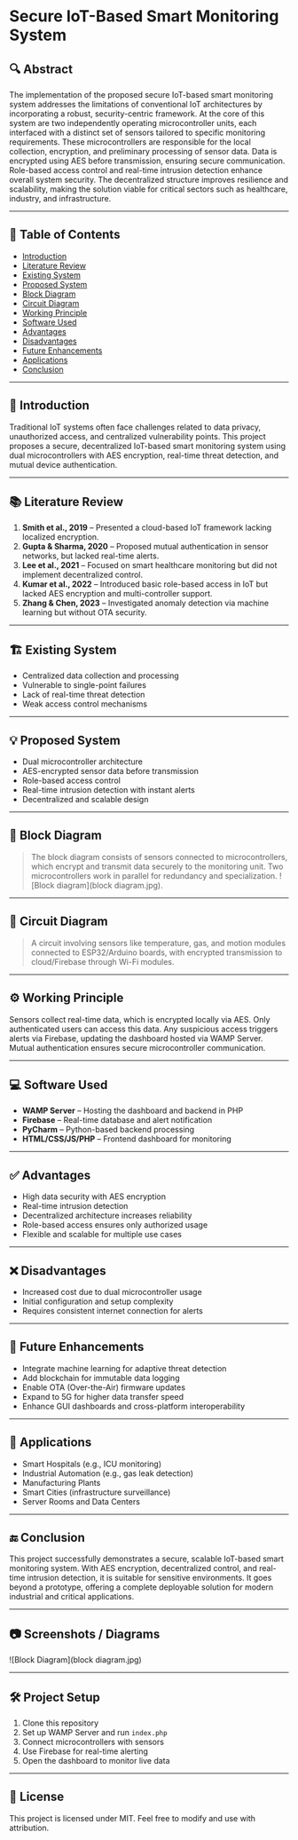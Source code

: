 # Secure IoT-Based Smart Monitoring System

## 🔍 Abstract
The implementation of the proposed secure IoT-based smart monitoring system addresses the limitations of conventional IoT architectures by incorporating a robust, security-centric framework. At the core of this system are two independently operating microcontroller units, each interfaced with a distinct set of sensors tailored to specific monitoring requirements. These microcontrollers are responsible for the local collection, encryption, and preliminary processing of sensor data. Data is encrypted using AES before transmission, ensuring secure communication. Role-based access control and real-time intrusion detection enhance overall system security. The decentralized structure improves resilience and scalability, making the solution viable for critical sectors such as healthcare, industry, and infrastructure.

---

## 📌 Table of Contents
- [Introduction](#introduction)
- [Literature Review](#literature-review)
- [Existing System](#existing-system)
- [Proposed System](#proposed-system)
- [Block Diagram](#block-diagram)
- [Circuit Diagram](#circuit-diagram)
- [Working Principle](#working-principle)
- [Software Used](#software-used)
- [Advantages](#advantages)
- [Disadvantages](#disadvantages)
- [Future Enhancements](#future-enhancements)
- [Applications](#applications)
- [Conclusion](#conclusion)

---

## 📘 Introduction
Traditional IoT systems often face challenges related to data privacy, unauthorized access, and centralized vulnerability points. This project proposes a secure, decentralized IoT-based smart monitoring system using dual microcontrollers with AES encryption, real-time threat detection, and mutual device authentication.

---

## 📚 Literature Review
1. **Smith et al., 2019** – Presented a cloud-based IoT framework lacking localized encryption.
2. **Gupta & Sharma, 2020** – Proposed mutual authentication in sensor networks, but lacked real-time alerts.
3. **Lee et al., 2021** – Focused on smart healthcare monitoring but did not implement decentralized control.
4. **Kumar et al., 2022** – Introduced basic role-based access in IoT but lacked AES encryption and multi-controller support.
5. **Zhang & Chen, 2023** – Investigated anomaly detection via machine learning but without OTA security.

---

## 🏗 Existing System
- Centralized data collection and processing
- Vulnerable to single-point failures
- Lack of real-time threat detection
- Weak access control mechanisms

---

## 💡 Proposed System
- Dual microcontroller architecture
- AES-encrypted sensor data before transmission
- Role-based access control
- Real-time intrusion detection with instant alerts
- Decentralized and scalable design

---

## 🔲 Block Diagram
> The block diagram consists of sensors connected to microcontrollers, which encrypt and transmit data securely to the monitoring unit. Two microcontrollers work in parallel for redundancy and specialization.
![Block diagram](block diagram.jpg).
---

## 🔧 Circuit Diagram
> A circuit involving sensors like temperature, gas, and motion modules connected to ESP32/Arduino boards, with encrypted transmission to cloud/Firebase through Wi-Fi modules.

---

## ⚙️ Working Principle
Sensors collect real-time data, which is encrypted locally via AES. Only authenticated users can access this data. Any suspicious access triggers alerts via Firebase, updating the dashboard hosted via WAMP Server. Mutual authentication ensures secure microcontroller communication.

---

## 💻 Software Used
- **WAMP Server** – Hosting the dashboard and backend in PHP
- **Firebase** – Real-time database and alert notification
- **PyCharm** – Python-based backend processing
- **HTML/CSS/JS/PHP** – Frontend dashboard for monitoring

---

## ✅ Advantages
- High data security with AES encryption
- Real-time intrusion detection
- Decentralized architecture increases reliability
- Role-based access ensures only authorized usage
- Flexible and scalable for multiple use cases

---

## ❌ Disadvantages
- Increased cost due to dual microcontroller usage
- Initial configuration and setup complexity
- Requires consistent internet connection for alerts

---

## 🚀 Future Enhancements
- Integrate machine learning for adaptive threat detection
- Add blockchain for immutable data logging
- Enable OTA (Over-the-Air) firmware updates
- Expand to 5G for higher data transfer speed
- Enhance GUI dashboards and cross-platform interoperability

---

## 🧩 Applications
- Smart Hospitals (e.g., ICU monitoring)
- Industrial Automation (e.g., gas leak detection)
- Manufacturing Plants
- Smart Cities (infrastructure surveillance)
- Server Rooms and Data Centers

---

## 🔚 Conclusion
This project successfully demonstrates a secure, scalable IoT-based smart monitoring system. With AES encryption, decentralized control, and real-time intrusion detection, it is suitable for sensitive environments. It goes beyond a prototype, offering a complete deployable solution for modern industrial and critical applications.

---

## 📷 Screenshots / Diagrams
![Block Diagram](block diagram.jpg)

---

## 🛠️ Project Setup
1. Clone this repository
2. Set up WAMP Server and run `index.php`
3. Connect microcontrollers with sensors
4. Use Firebase for real-time alerting
5. Open the dashboard to monitor live data

---

## 📄 License
This project is licensed under MIT. Feel free to modify and use with attribution.

